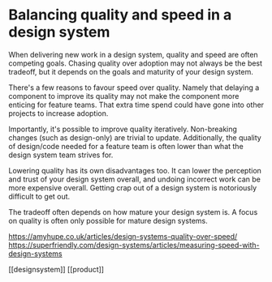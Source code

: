 # Balancing quality and speed in a design system

When delivering new work in a design system, quality and speed are often competing goals. Chasing quality over adoption may not always be the best tradeoff, but it depends on the goals and maturity of your design system.

There's a few reasons to favour speed over quality. Namely that delaying a component to improve its quality may not make the component more enticing for feature teams. That extra time spend could have gone into other projects to increase adoption.

Importantly, it's possible to improve quality iteratively. Non-breaking changes (such as design-only) are trivial to update. Additionally, the quality of design/code needed for a feature team is often lower than what the design system team strives for.

Lowering quality has its own disadvantages too. It can lower the perception and trust of your design system overall, and undoing incorrect work can be more expensive overall. Getting crap out of a design system is notoriously difficult to get out.

The tradeoff often depends on how mature your design system is. A focus on quality is often only possible for mature design systems.

https://amyhupe.co.uk/articles/design-systems-quality-over-speed/
https://superfriendly.com/design-systems/articles/measuring-speed-with-design-systems

[[designsystem]]
[[product]]